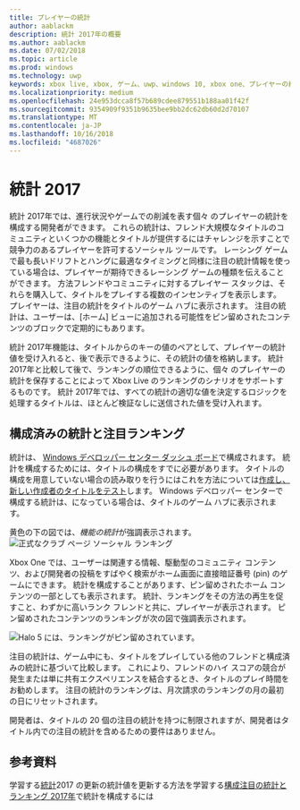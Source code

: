 ```yaml
---
title: プレイヤーの統計
author: aablackm
description: 統計 2017年の概要
ms.author: aablackm
ms.date: 07/02/2018
ms.topic: article
ms.prod: windows
ms.technology: uwp
keywords: xbox live, xbox, ゲーム、uwp、windows 10, xbox one、プレイヤーの統計、ランキング, 統計 2017
ms.localizationpriority: medium
ms.openlocfilehash: 24e953dcca8f57b689cdee879551b188aa01f42f
ms.sourcegitcommit: 9354909f9351b9635bee9bb2dc62db60d2d70107
ms.translationtype: MT
ms.contentlocale: ja-JP
ms.lasthandoff: 10/16/2018
ms.locfileid: "4687026"
---
```

# <a name="stats-2017"></a>統計 2017

統計 2017年では、進行状況やゲームでの削減を表す個々 のプレイヤーの統計を構成する開発者ができます。 これらの統計は、フレンド大規模なタイトルのコミュニティといくつかの機能とタイトルが提供するにはチャレンジを示すことで競争力のあるプレイヤーを許可するソーシャル ツールです。 レーシング ゲームで最も長いドリフトとハングに最適なタイミングと同様に注目の統計情報を使っている場合は、プレイヤーが期待できるレーシング ゲームの種類を伝えることができます。 方法フレンドやコミュニティに対するプレイヤー スタックは、それらを購入して、タイトルをプレイする複数のインセンティブを表示します。 プレイヤーは、注目の統計をタイトルのゲーム ハブに表示されます。 注目の統計は、ユーザーは、[ホーム] ビューに追加される可能性をピン留めされたコンテンツのブロックで定期的にもあります。

統計 2017年機能は、タイトルからのキーの値のペアとして、プレイヤーの統計値を受け入れると、後で表示できるように、その統計の値を格納します。 統計 2017年と比較して後で、ランキングの順位できるように、個々 のプレイヤーの統計を保存することによって Xbox Live のランキングのシナリオをサポートするものです。 統計 2017年では、すべての統計の適切な値を決定するロジックを処理するタイトルは、ほとんど検証なしに送信された値を受け入れます。

## <a name="configured-stats-and-featured-leaderboards"></a>構成済みの統計と注目ランキング

統計は、 [Windows デベロッパー センター ダッシュ ボード](https://developer.microsoft.com/en-us/dashboard/windows/overview)で構成されます。 統計を構成するためには、タイトルの構成をすでに必要があります。 タイトルの構成を用意していない場合の読み取りを行うにはこれを方法については[作成し、新しい作成者のタイトルをテスト](../get-started-with-creators/create-and-test-a-new-creators-title.md)します。  Windows デベロッパー センターで構成する統計は、になっている場合は、タイトルのゲーム ハブに表示されます。

黄色の下の図では、*機能の統計*が強調表示されます。
![正式なクラブ ページ ソーシャル ランキング](../images/omega/gamehub_featuredstats.png)


Xbox One では、ユーザーは関連する情報、駆動型のコミュニティ コンテンツ、および開発者の投稿をすばやく検索がホーム画面に直接暗証番号 (pin) のゲームにできます。 統計を構成することがあります、ピン留めされたホーム コンテンツの一部としても表示されます。 統計、ランキングをその方法の再生を促すこと、わずかに高いランク フレンドと共に、プレイヤーが表示されます。 ピン留めされたコンテンツのランキングが次の図で強調表示されます。

![Halo 5 には、ランキングがピン留めされています。](../images/stats/Halo_5_Pinned_Leaderboard.png)

注目の統計は、ゲーム中にも、タイトルをプレイしている他のフレンドと構成済みの統計に基づいて比較します。 これにより、フレンドのハイ スコアの競合が発生または単に共有エクスペリエンスを結合するとき、タイトルのプレイ時間をお勧めします。 注目の統計のランキングは、月次請求のランキングの月の最初の日にリセットされます。

開発者は、タイトルの 20 個の注目の統計を持つに制限されますが、開発者はタイトル内での注目の統計を含めるための要件はありません。

## <a name="further-reading"></a>参考資料
学習する[統計](player-stats-updating.md)2017 の更新の統計値を更新する方法を学習する[構成注目の統計とランキング 2017年](../configure-xbl/dev-center/featured-stats-and-leaderboards.md)で統計を構成するには
